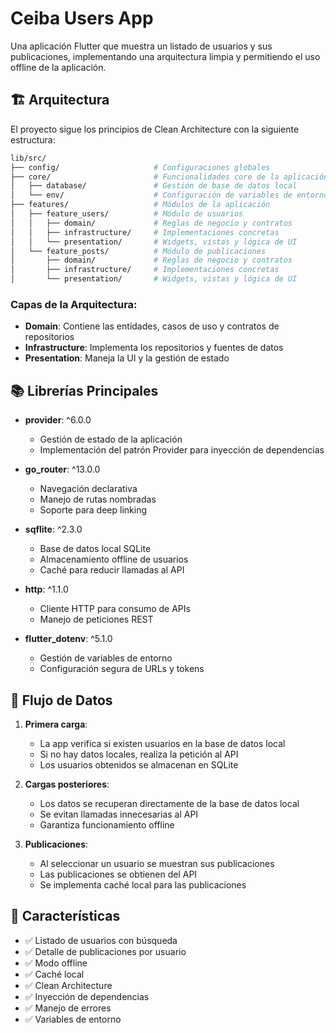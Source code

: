 # Ceiba Users App

Una aplicación Flutter que muestra un listado de usuarios y sus publicaciones, 
implementando una arquitectura limpia y permitiendo el uso offline de la aplicación.

## 🏗 Arquitectura

El proyecto sigue los principios de Clean Architecture con la siguiente estructura:

```bash
lib/src/
├── config/                     # Configuraciones globales
├── core/                       # Funcionalidades core de la aplicación
│   ├── database/               # Gestión de base de datos local
│   └── env/                    # Configuración de variables de entorno
├── features/                   # Módulos de la aplicación
│   ├── feature_users/          # Módulo de usuarios
│   │   ├── domain/             # Reglas de negocio y contratos
│   │   ├── infrastructure/     # Implementaciones concretas
│   │   └── presentation/       # Widgets, vistas y lógica de UI
│   └── feature_posts/          # Módulo de publicaciones
│       ├── domain/             # Reglas de negocio y contratos
│       ├── infrastructure/     # Implementaciones concretas
│       └── presentation/       # Widgets, vistas y lógica de UI
```

### Capas de la Arquitectura:
- **Domain**: Contiene las entidades, casos de uso y contratos de repositorios
- **Infrastructure**: Implementa los repositorios y fuentes de datos
- **Presentation**: Maneja la UI y la gestión de estado

## 📚 Librerías Principales

- **provider**: ^6.0.0
    - Gestión de estado de la aplicación
    - Implementación del patrón Provider para inyección de dependencias

- **go_router**: ^13.0.0
    - Navegación declarativa
    - Manejo de rutas nombradas
    - Soporte para deep linking

- **sqflite**: ^2.3.0
    - Base de datos local SQLite
    - Almacenamiento offline de usuarios
    - Caché para reducir llamadas al API

- **http**: ^1.1.0
    - Cliente HTTP para consumo de APIs
    - Manejo de peticiones REST

- **flutter_dotenv**: ^5.1.0
    - Gestión de variables de entorno
    - Configuración segura de URLs y tokens

## 🔄 Flujo de Datos

1. **Primera carga**:
    - La app verifica si existen usuarios en la base de datos local
    - Si no hay datos locales, realiza la petición al API
    - Los usuarios obtenidos se almacenan en SQLite

2. **Cargas posteriores**:
    - Los datos se recuperan directamente de la base de datos local
    - Se evitan llamadas innecesarias al API
    - Garantiza funcionamiento offline

3. **Publicaciones**:
    - Al seleccionar un usuario se muestran sus publicaciones
    - Las publicaciones se obtienen del API
    - Se implementa caché local para las publicaciones

## 🚀 Características

- ✅ Listado de usuarios con búsqueda
- ✅ Detalle de publicaciones por usuario
- ✅ Modo offline
- ✅ Caché local
- ✅ Clean Architecture
- ✅ Inyección de dependencias
- ✅ Manejo de errores
- ✅ Variables de entorno
